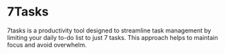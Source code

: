 # 7Tasks
7tasks is a productivity tool designed to streamline task management by limiting your daily to-do list to just 7 tasks. This approach helps to maintain focus and avoid overwhelm.
